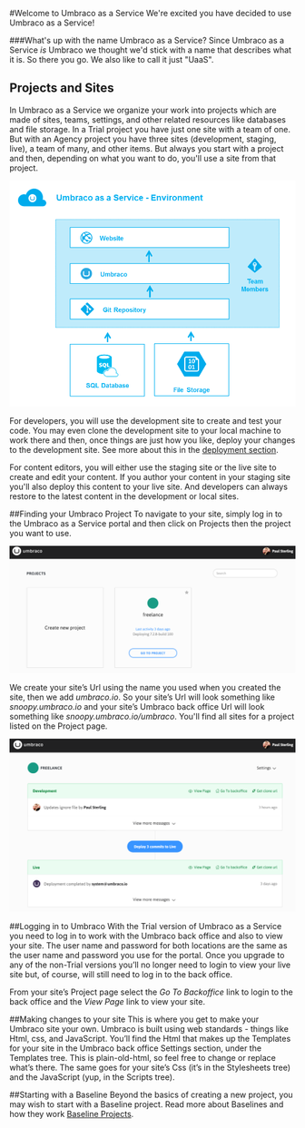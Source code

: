 #Welcome to Umbraco as a Service
We're excited you have decided to use Umbraco as a Service!

###What's up with the name Umbraco as a Service?
Since Umbraco as a Service _is_ Umbraco we thought we'd stick with a name that describes what it is. So there you go. We also like to call it just "UaaS".

## Projects and Sites
In Umbraco as a Service we organize your work into projects which are made of sites, teams, settings, and other related resources like databases and file storage. In a Trial project you have just one site with a team of one. But with an Agency project you have three sites (development, staging, live), a team of many, and other items.  But always you start with a project and then, depending on what you want to do, you'll use a site from that project.

![environment](images/environment.png)

For developers, you will use the development site to create and test your code.  You may even clone the development site to your local machine to work there and then, once things are just how you like, deploy your changes to the development site.  See more about this in the [deployment section](../Deployment/index.md).

For content editors, you will either use the staging site or the live site to create and edit your content.  If you author your content in your staging site you'll also deploy this content to your live site.  And developers can always restore to the latest content in the development or local sites.

##Finding your Umbraco Project
To navigate to your site, simply log in to the Umbraco as a Service portal and then click on Projects then the project you want to use.

![dashboard](images/dashboard.png)

We create your site’s Url using the name you used when you created the site, then we add _umbraco.io_.  So your site’s Url will look something like _snoopy.umbraco.io_ and your site’s Umbraco back office Url will look something like _snoopy.umbraco.io/umbraco_. You'll find all sites for a project listed on the Project page.

![project](images/project.png)

##Logging in to Umbraco
With the Trial version of Umbraco as a Service you need to log in to work with the Umbraco back office and also to view your site. The user name and password for both locations are the same as the user name and password you use for the portal. Once you upgrade to any of the non-Trial versions you’ll no longer need to login to view your live site but, of course, will still need to log in to the back office.

From your site’s Project page select the *Go To Backoffice* link to login to the back office and the *View Page* link to view your site.

##Making changes to your site
This is where you get to make your Umbraco site your own. Umbraco is built using web standards - things like Html, css, and JavaScript. You’ll find the Html that makes up the Templates for your site in the Umbraco back office Settings section, under the Templates tree. This is plain-old-html, so feel free to change or replace what’s there. The same goes for your site’s Css (it’s in the Stylesheets tree) and the JavaScript (yup, in the Scripts tree).

##Starting with a Baseline
Beyond the basics of creating a new project, you may wish to start with a Baseline project. Read more about Baselines and how they work [Baseline Projects](baselines.md).
